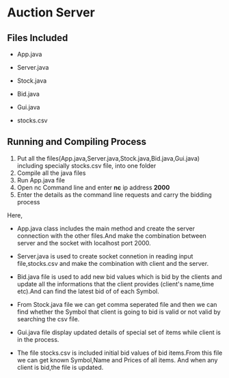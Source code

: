 # Auction Server


## Files Included

- App.java
+ Server.java
- Stock.java
+ Bid.java
- Gui.java
+ stocks.csv


## Running and Compiling Process

1. Put all the files(App.java,Server.java,Stock.java,Bid.java,Gui.java) including specially stocks.csv file, into one folder
2. Compile all the java files
3. Run App.java file
4. Open nc Command line and enter **nc** ip address **2000** 
5. Enter the details as the command line requests and carry the bidding process


Here,

- App.java class includes the main method and create the server connection with the other files.And make the combination between server and the socket with localhost port 2000.
+ Server.java is used to create socket connetion in reading input file,stocks.csv  and make the combination with client and the server.
- Bid.java file is used to add new bid values which is bid by the clients and update all the informations that the client provides (client's name,time etc).And can find the latest bid of of each Symbol.
+ From Stock.java file we can get comma seperated file and then we can find whether the Symbol that client is going to bid is valid or not valid by searching the csv file.
- Gui.java file display updated details of special set of items while client is in the process.
+ The file stocks.csv is included initial bid values of bid items.From this file we can get known Symbol,Name and Prices of all items. And when any client is bid,the file is updated. 



 
 

